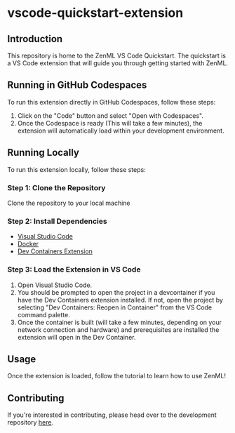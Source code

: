 # vscode-quickstart-extension

## Introduction

This repository is home to the ZenML VS Code Quickstart. The quickstart is a VS Code extension that will guide you through getting started with ZenML.

## Running in GitHub Codespaces

To run this extension directly in GitHub Codespaces, follow these steps:

1. Click on the "Code" button and select "Open with Codespaces".
2. Once the Codespace is ready (This will take a few minutes), the extension will automatically load within your development environment.

## Running Locally

To run this extension locally, follow these steps:

### Step 1: Clone the Repository

Clone the repository to your local machine

### Step 2: Install Dependencies

- [Visual Studio Code](https://code.visualstudio.com/Download)
- [Docker](https://www.docker.com/get-started/)
- [Dev Containers Extension](https://marketplace.visualstudio.com/items?itemName=ms-vscode-remote.remote-containers)

### Step 3: Load the Extension in VS Code

1. Open Visual Studio Code.
2. You should be prompted to open the project in a devcontainer if you have the Dev Containers extension installed. If not, open the project by selecting "Dev Containers: Reopen in Container" from the VS Code command palette.
3. Once the container is built (will take a few minutes, depending on your network connection and hardware) and prerequisites are installed the extension will open in the Dev Container.

## Usage

Once the extension is loaded, follow the tutorial to learn how to use ZenML!

## Contributing

If you're interested in contributing, please head over to the development repository [here](https://github.com/zenml-io/vscode-quickstart-extension).
